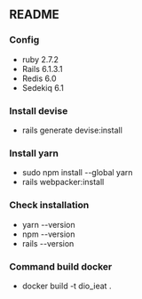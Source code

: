 ## README

### Config
* ruby 2.7.2
* Rails 6.1.3.1
* Redis 6.0
* Sedekiq 6.1

### Install devise
* rails generate devise:install

### Install yarn
* sudo npm install --global yarn
* rails webpacker:install

### Check installation
* yarn --version
* npm --version
* rails  --version

### Command build docker
* docker build -t dio_ieat .